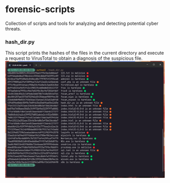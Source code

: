 # forensic-scripts
Collection of scripts and tools for analyzing and detecting potential cyber threats.

### hash_dir.py
This script prints the hashes of the files in the current directory and execute a request to VirusTotal to obtain a diagnosis of the suspicious file.
![](resources/hash_dir_py_example.png)
